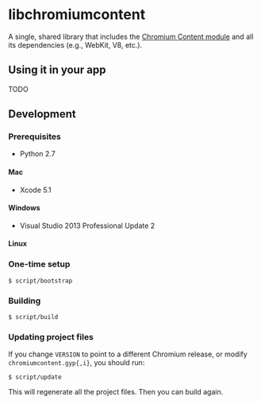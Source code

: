 # libchromiumcontent

A single, shared library that includes the [Chromium Content
module](http://www.chromium.org/developers/content-module) and all its
dependencies (e.g., WebKit, V8, etc.).

## Using it in your app

TODO

## Development

### Prerequisites

* Python 2.7

#### Mac

* Xcode 5.1

#### Windows

* Visual Studio 2013 Professional Update 2

#### Linux

### One-time setup

    $ script/bootstrap

### Building

    $ script/build

### Updating project files

If you change `VERSION` to point to a different Chromium release, or modify
`chromiumcontent.gyp{,i}`, you should run:

    $ script/update

This will regenerate all the project files. Then you can build again.
